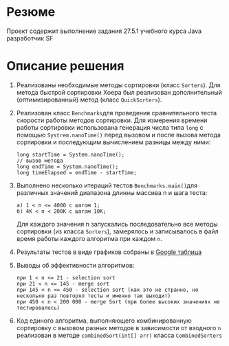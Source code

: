 # Резюме
Проект содержит выполнение задания 27.5.1 учебного курса Java разработчик SF
# Описание решения
1. Реализованы необходимые методы сортировки (класс `Sorters`). Для метода быстрой сортировки Хоера был 
   реализован дополнительный (оптимизированный) метод (класс `QuickSorters`).
   
2. Реализован класс `Benchmarks`для проведения сравнительного теста скорости работы методов сортировки. Для измерения
   времени работы сортировки использована генерация числа типа `long` с помощью `Systrem.nanoTime()` перед вызовом и 
   после вызова метода сортировки и последующим вычислением разницы между ними:
   ```
   long startTime = System.nanoTime();
   // вызов метода
   long endTime = System.nanoTime();
   long timeElapsed = endTime - startTime;
   ```
3. Выполнено несколько итераций тестов `Benchmarks.main()`для различных значений диапазона длинны массива n и шага 
   теста:
   ```
   a) 1 < n <= 4000 c шагом 1;
   б) 4K < n < 200К с шагом 10К;
   ```
   Для каждого значения n запускались последовательно все методы сортировки (из класса `Sorters`), замерялось и 
   записывалось в файл время работы каждого алгоритма при каждом `n`.
   
4. Результаты тестов в виде графиков собраны в [Google таблица](https://docs.google.com/spreadsheets/d/e/2PACX-1vTbTGCUdgaQP1U_A92-RL29sZGVRY-yySS8qIyKMJvlQp84WY6__dK5CaOO50EsK9MszuzQyKVdFgSl/pubhtml?gid=613902995&single=true "Графики")
   
5. Выводы об эффективности алгоритмов:
   ```
   при 1 < n <= 21 - selection sort
   при 21 < n <= 145 - merge sort
   при 145 < n <= 450 - selection sort (как это не странно, но несколько раз повторял тесты и именно так выходит)
   при 450 < n < 200 000 - merge Sort (при более высоких значениях не тестировалось)
   ```
6. Код единого алгоритма, выполняющего комбинированную сортировку с вызовом разных методов в зависимости от 
   входного `n` реализован в методе `combinedSort(int[] arr)` класса `CombinedSorters`
   

